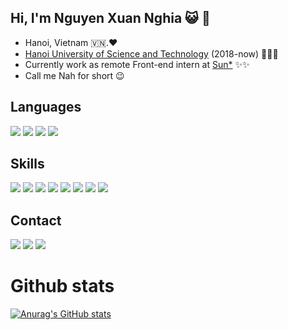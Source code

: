 ## Hi, I'm Nguyen Xuan Nghia 😺 🐯
- Hanoi, Vietnam 🇻🇳.❤️
- [Hanoi University of Science and Technology](https://en.wikipedia.org/wiki/Hanoi_University_of_Science_and_Technology) (2018-now) 🤘🤘🤘
- Currently work as remote Front-end intern at [Sun*](https://sun-asterisk.vn/) ✨✨
- Call me Nah for short 😉
## Languages
![](https://img.shields.io/badge/JavaScript-F7DF1E?style=for-the-badge&logo=javascript&logoColor=black)
![](https://img.shields.io/badge/C%2B%2B-00599C?style=for-the-badge&logo=c%2B%2B&logoColor=white)
![](https://img.shields.io/badge/C%23-239120?style=for-the-badge&logo=c-sharp&logoColor=white)
![](https://img.shields.io/badge/Java-ED8B00?style=for-the-badge&logo=java&logoColor=white)
## Skills
![](https://img.shields.io/badge/React-20232A?style=for-the-badge&logo=react&logoColor=61DAFB)
![](https://img.shields.io/badge/Node.js-43853D?style=for-the-badge&logo=node.js&logoColor=white)
![](https://img.shields.io/badge/.NET-5C2D91?style=for-the-badge&logo=.net&logoColor=white)
![](https://img.shields.io/badge/Express.js-404D59?style=for-the-badge)
![](https://img.shields.io/badge/MySQL-00000F?style=for-the-badge&logo=mysql&logoColor=white)
![](https://img.shields.io/badge/PostgreSQL-316192?style=for-the-badge&logo=postgresql&logoColor=white)
![](https://img.shields.io/badge/MongoDB-4EA94B?style=for-the-badge&logo=mongodb&logoColor=white)
![](https://img.shields.io/badge/Ubuntu-E95420?style=for-the-badge&logo=ubuntu&logoColor=white)

## Contact
[![](https://img.shields.io/badge/Facebook-1877F2?style=for-the-badge&logo=facebook&logoColor=white)](https://www.facebook.com/nguyenxuan.nghia.50/)
[![](https://img.shields.io/badge/Microsoft_Outlook-0078D4?style=for-the-badge&logo=microsoft-outlook&logoColor=white)](mailto:nghia.nx184166@sis.hust.edu.vn)
[![](https://img.shields.io/badge/Gmail-D14836?style=for-the-badge&logo=gmail&logoColor=white)](mailto:nghia1421999@gmail.com)

# Github stats
[![Anurag's GitHub stats](https://github-readme-stats.vercel.app/api?username=nxNghia&theme=discord_old_blurple)](https://github.com/anuraghazra/github-readme-stats)
